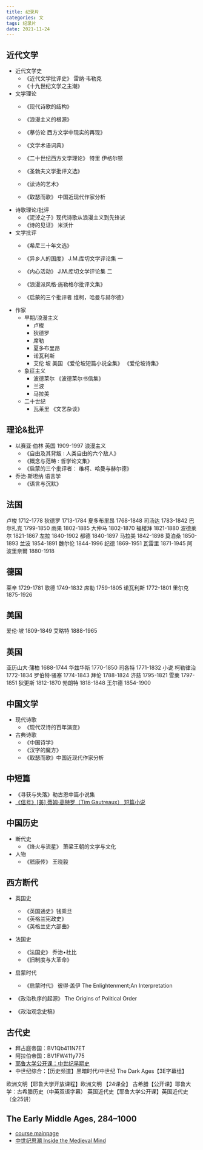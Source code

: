 ```yaml
---
title: 纪录片
categories: 文
tags: 纪录片
date: 2021-11-24
---
```


## 近代文学

- 近代文学史
    - 《近代文学批评史》 雷纳·韦勒克
    - 《十九世纪文学之主潮》
- 文学理论
    - 《现代诗歌的结构》
    - 《浪漫主义的根源》
    - 《摹仿论 西方文学中现实的再现》
    - 《文学术语词典》
    - 《二十世纪西方文学理论》 特里 伊格尔顿
    - 《圣勃夫文学批评文选》
    - 《读诗的艺术》

    - 《取瑟而歌》 中国近现代作家分析
- 诗歌理论/批评
    - 《泥淖之子》现代诗歌从浪漫主义到先锋派
    - 《诗的见证》 米沃什
- 文学批评
    - 《希尼三十年文选》
    - 《异乡人的国度》 J.M.库切文学评论集 一
    - 《内心活动》 J.M.库切文学评论集 二

    - 《浪漫派风格·施勒格尔批评文集》
    - 《启蒙的三个批评者 维柯，哈曼与赫尔德》
- 作家
    - 早期/浪漫主义
        - 卢梭
        - 狄德罗
        - 席勒
        - 夏多布里昂
        - 诺瓦利斯
        - 艾伦 坡       美国  《爱伦坡短篇小说全集》 《爱伦坡诗集》
    - 象征主义
        - 波德莱尔   《波德莱尔书信集》
        - 兰波
        - 马拉美
    - 二十世纪
        - 瓦莱里  《文艺杂谈》

## 理论&批评

- 以赛亚·伯林  英国 1909-1997  浪漫主义
    - 《自由及其背叛 : 人类自由的六个敌人》
    - 《概念与范畴 : 哲学论文集》
    - 《启蒙的三个批评者： 维柯、哈曼与赫尔德》
- 乔治·斯坦纳  语言学
    - 《语言与沉默》


## 法国
卢梭    1712-1778
狄德罗 1713-1784
夏多布里昂  1768-1848
司汤达  1783-1842
巴尔扎克    1799-1850
雨果    1802-1885
大仲马  1802-1870
福楼拜  1821-1880
波德莱尔  1821-1867
左拉    1840-1902
都德    1840-1897
马拉美  1842-1898
莫泊桑  1850-1893
兰波    1854-1891
魏尔伦  1844-1996
纪德    1869-1951
瓦雷里  1871-1945
阿波里奈爾  1880-1918

## 德国
莱辛    1729-1781
歌德    1749-1832
席勒    1759-1805
诺瓦利斯    1772-1801
里尔克  1875-1926

## 美国

爱伦·坡 1809-1849
艾略特  1888-1965

## 英国
亚历山大·蒲柏   1688-1744
华兹华斯    1770-1850
司各特      1771-1832       小说
柯勒律治    1772-1834
罗伯特·骚塞 1774-1843
拜伦    1788-1824
济慈    1795-1821
雪莱    1797-1851
狄更斯  1812-1870
勃朗特  1818-1848
王尔德  1854-1900



## 中国文学

- 现代诗歌
    - 《现代汉诗的百年演变》
- 古典诗歌
    - 《中国诗学》
    - 《汉字的魔方》
    - 《取瑟而歌》中国近现代作家分析

## 中短篇

- 《寻获与失落》勒古恩中篇小说集
-  [《信号》[美] 蒂姆·高特罗（Tim Gautreaux） 短篇小说](https://book.douban.com/subject/35716736/)

## 中国历史

- 断代史
    - 《烽火与流星》 萧梁王朝的文学与文化
- 人物
    - 《嵇康传》 王晓毅


## 西方断代

- 英国史
    - 《英国通史》钱乘旦
    - 《英格兰宪政史》
    - 《英格兰史六部曲》
- 法国史
    - 《法国史》 乔治•杜比
    - 《旧制度与大革命》

- 启蒙时代
    - 《启蒙时代》 彼得·盖伊 The Enlightenment;An Interpretation
- 《政治秩序的起源》   The Origins of Political Order
- 《政治观念史稿》

## 古代史 

- 拜占庭帝国：BV1Qb411N7ET
- 阿拉伯帝国：BV1FW411y775
- [耶鲁大学公开课：中世纪早期史](https://www.bilibili.com/video/BV1Db411a7zF?spm_id_from=333.788.b_636f6d6d656e74.84)
- 中世纪综合：【历史频道】黑暗时代/中世纪 The Dark Ages【3E字幕组】

欧洲文明【耶鲁大学开放课程】欧洲文明 【24课全】
古希腊【公开课】耶鲁大学：古希腊历史（中英双语字幕）
英国近代史【耶鲁大学公开课】英国近代史（全25讲）

## The Early Middle Ages, 284–1000

- [course mainpage](https://oyc.yale.edu/history/hist-210)
- [中世纪思潮 Inside the Medieval Mind](https://movie.douban.com/subject/3289233/)





